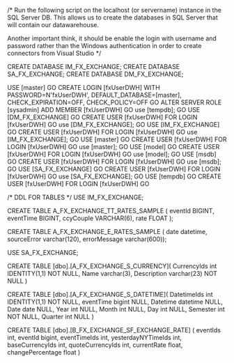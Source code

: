 /*
Run the following script on the localhost (or servername) instance in the SQL Server DB.
This allows us to create the databases in SQL Server that will contain our datawarehouse.

Another important think, it should be enable the login with username and password rather
than the Windows authentication in order to create connectors from Visual Studio
*/

CREATE DATABASE IM_FX_EXCHANGE;
CREATE DATABASE SA_FX_EXCHANGE;
CREATE DATABASE DM_FX_EXCHANGE;


USE [master]
GO
CREATE LOGIN [fxUserDWH] WITH PASSWORD=N'fxUserDWH', DEFAULT_DATABASE=[master], CHECK_EXPIRATION=OFF, CHECK_POLICY=OFF
GO
ALTER SERVER ROLE [sysadmin] ADD MEMBER [fxUserDWH]
GO
use [tempdb];
GO
USE [DM_FX_EXCHANGE]
GO
CREATE USER [fxUserDWH] FOR LOGIN [fxUserDWH]
GO
use [DM_FX_EXCHANGE];
GO
USE [IM_FX_EXCHANGE]
GO
CREATE USER [fxUserDWH] FOR LOGIN [fxUserDWH]
GO
use [IM_FX_EXCHANGE];
GO
USE [master]
GO
CREATE USER [fxUserDWH] FOR LOGIN [fxUserDWH]
GO
use [master];
GO
USE [model]
GO
CREATE USER [fxUserDWH] FOR LOGIN [fxUserDWH]
GO
use [model];
GO
USE [msdb]
GO
CREATE USER [fxUserDWH] FOR LOGIN [fxUserDWH]
GO
use [msdb];
GO
USE [SA_FX_EXCHANGE]
GO
CREATE USER [fxUserDWH] FOR LOGIN [fxUserDWH]
GO
use [SA_FX_EXCHANGE];
GO
USE [tempdb]
GO
CREATE USER [fxUserDWH] FOR LOGIN [fxUserDWH]
GO



/* DDL FOR TABLES */
USE IM_FX_EXCHANGE; 

CREATE TABLE A_FX_EXCHANGE_TT_RATES_SAMPLE (
	eventId BIGINT,
	eventTime BIGINT,
	ccyCouple VARCHAR(6),
	rate FLOAT
);

CREATE TABLE A_FX_EXCHANGE_E_RATES_SAMPLE (
date datetime,
sourceError varchar(120),
errorMessage varchar(600));


USE SA_FX_EXCHANGE;

CREATE TABLE [dbo].[A_FX_EXCHANGE_S_CURRENCY](
	CurrencyIds int IDENTITY(1,1) NOT NULL,
	Name varchar(3),
	Description varchar(23) NOT NULL
)

CREATE TABLE [dbo].[A_FX_EXCHANGE_S_DATETIME](
	DatetimeIds int IDENTITY(1,1) NOT NULL,
	eventTime bigint NULL,
	Datetime datetime NULL,
	Date date NULL,
	Year int NULL,
	Month int NULL,
	Day int NULL,
	Semester int NOT NULL,
	Quarter int NULL
)


CREATE TABLE [dbo].[B_FX_EXCHANGE_SF_EXCHANGE_RATE] (
	eventIds int,
	eventId bigint,
	eventTimeIds int,
	yesterdayNYTimeIds int,
	baseCurrencyIds int,
	quoteCurrencyIds int,
	currentRate float,
	changePercentage float
)
